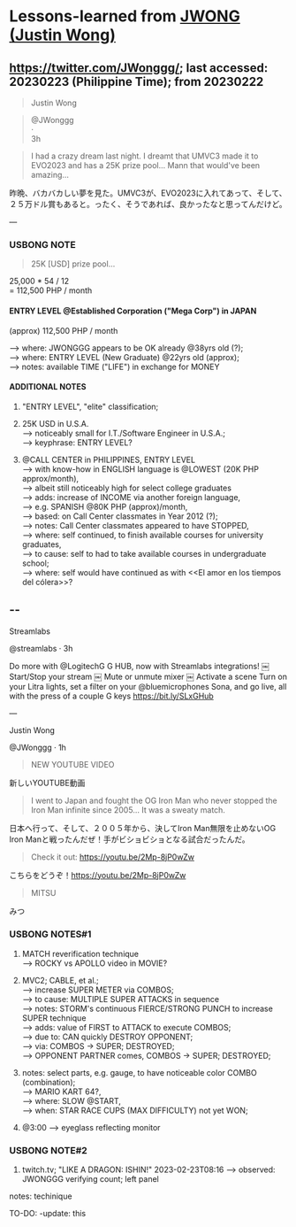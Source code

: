 # Lessons-learned from [JWONG (Justin Wong)](https://twitter.com/JWonggg?ref_src=twsrc%5Egoogle%7Ctwcamp%5Eserp%7Ctwgr%5Eauthor)

## https://twitter.com/JWonggg/; last accessed: 20230223 (Philippine Time); from 20230222

> Justin Wong

> @JWonggg<br/>
> ·<br/>
> 3h

> I had a crazy dream last night. I dreamt that UMVC3 made it to EVO2023 and has a 25K prize pool... Mann that would've been amazing...

昨晩、バカバカしい夢を見た。UMVC3が、EVO2023に入れてあって、そして、２５万ドル賞もあると。ったく、そうであれば、良かったなと思ってんだけど。

—

### USBONG NOTE

> 25K [USD] prize pool...

25,000 * 54 / 12<br/>
= 112,500 PHP / month

#### ENTRY LEVEL @Established Corporation ("Mega Corp") in JAPAN

(approx) 112,500 PHP / month <br/>

--> where: JWONGGG appears to be OK already @38yrs old (?);<br/>
--> where: ENTRY LEVEL (New Graduate) @22yrs old (approx);<br/>
--> notes: available TIME ("LIFE") in exchange for MONEY

#### ADDITIONAL NOTES

1) "ENTRY LEVEL", "elite" classification;

2) 25K USD in U.S.A.<br/> 
--> noticeably small for I.T./Software Engineer in U.S.A.;<br/>
--> keyphrase: ENTRY LEVEL?


2) @CALL CENTER in PHILIPPINES, ENTRY LEVEL <br/>
--> with know-how in ENGLISH language is @LOWEST (20K PHP approx/month), <br/>
--> albeit still noticeably high for select college graduates<br/>
--> adds: increase of INCOME via another foreign language,<br/> 
--> e.g. SPANISH @80K PHP (approx)/month,<br/>
--> based: on Call Center classmates in Year 2012 (?);<br/>
--> notes: Call Center classmates appeared to have STOPPED,<br/>
--> where: self continued, to finish available courses for university graduates,<br/>
--> to cause: self to had to take available courses in undergraduate school;<br/>
--> where: self would have continued as with <<El amor en los tiempos del cólera>>?

## --

Streamlabs

@streamlabs
·
3h

Do more with
@LogitechG
G HUB, now with Streamlabs integrations! 
￼
Start/Stop your stream 
￼
Mute or unmute mixer 
￼
Activate a scene Turn on your Litra lights, set a filter on your
@bluemicrophones
Sona, and go live, all with the press of a couple G keys https://bit.ly/SLxGHub

—

Justin Wong

@JWonggg
·
1h

> NEW YOUTUBE VIDEO 

新しいYOUTUBE動画

> I went to Japan and fought the OG Iron Man who never stopped the Iron Man infinite since 2005... It was a sweaty match. 

日本へ行って、そして、２００５年から、決してIron Man無限を止めないOG Iron Manと戦ったんだぜ！手がビショビショとなる試合だったんだ。

> Check it out: https://youtu.be/2Mp-8jP0wZw 

こちらをどうぞ！https://youtu.be/2Mp-8jP0wZw 

> MITSU

みつ

### USBONG NOTES#1

1) MATCH reverification technique<br/>
--> ROCKY vs APOLLO video in MOVIE? 

2) MVC2; CABLE, et al.;<br/>
--> increase SUPER METER via COMBOS;<br/>
--> to cause: MULTIPLE SUPER ATTACKS in sequence<br/>
--> notes: STORM's continuous FIERCE/STRONG PUNCH to increase SUPER technique<br/>
--> adds: value of FIRST to ATTACK to execute COMBOS;<br/>
--> due to: CAN quickly DESTROY OPPONENT;<br/>
--> via: COMBOS -> SUPER; DESTROYED;<br/>
--> OPPONENT PARTNER comes, COMBOS -> SUPER; DESTROYED;

3) notes: select parts, e.g. gauge, to have noticeable color COMBO (combination);<br/>
--> MARIO KART 64?,<br/>
--> where: SLOW @START,<br/>
--> when: STAR RACE CUPS (MAX DIFFICULTY) not yet WON;

4) @3:00 —> eyeglass reflecting monitor

### USBONG NOTE#2

1) twitch.tv; "LIKE A DRAGON: ISHIN!"
2023-02-23T08:16
—> observed: JWONGGG verifying count; left panel

notes: techinique

TO-DO: -update: this
